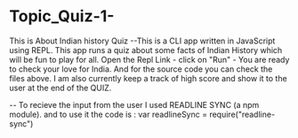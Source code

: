 # Topic_Quiz-1-
This is About Indian history Quiz
--This is a CLI app written in JavaScript using REPL. This app runs a quiz about some facts of Indian History which will be fun to play for all. Open the Repl Link - click on "Run" - You are ready to check your love for India. And for the source code you can check the files above. I am also currently keep a track of high score and show it to the user at the end of the QUIZ.

-- To recieve the input from the user I used READLINE SYNC (a npm module). and to use it the code is : var readlineSync = require("readline-sync")
